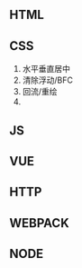 ## HTML


## CSS
1. 水平垂直居中
2. 清除浮动/BFC
3. 回流/重绘
4. 

## JS


## VUE


## HTTP


## WEBPACK


## NODE


